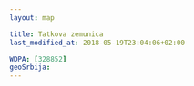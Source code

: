```yaml
---
layout: map

title: Tatkova zemunica
last_modified_at: 2018-05-19T23:04:06+02:00

WDPA: [328852]
geoSrbija:
---
```

